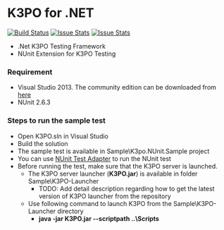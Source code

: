# K3PO for .NET

[![Build Status][build-status-image]][build-status]
[![Issue Stats][pull-requests-image]][pull-requests]
[![Issue Stats][issues-closed-image]][issues-closed]

[build-status-image]: https://ci.appveyor.com/api/projects/status/erbxtvrxc3j59nqs/branch/develop?svg=true
[build-status]: https://ci.appveyor.com/project/jfallows/k3po-dotnet/branch/develop
[pull-requests-image]: http://www.issuestats.com/github/k3po/k3po.dotnet/badge/pr
[pull-requests]: http://www.issuestats.com/github/k3po/k3po.dotnet
[issues-closed-image]: http://www.issuestats.com/github/k3po/k3po.dotnet/badge/issue
[issues-closed]: http://www.issuestats.com/github/k3po/k3po.dotnet

- .Net K3PO Testing Framework
- NUnit Extension for K3PO Testing


### Requirement


- Visual Studio 2013. The community edition can be downloaded from [here](https://www.visualstudio.com/en-us/products/visual-studio-community-vs.aspx)
- NUnit 2.6.3

### Steps to run the sample test

- Open K3PO.sln in Visual Studio
- Build the solution
- The sample test is available in Sample\K3po.NUnit.Sample project
- You can use [NUnit Test Adapter](https://visualstudiogallery.msdn.microsoft.com/6ab922d0-21c0-4f06-ab5f-4ecd1fe7175d) to run the NUnit test
- Before running the test, make sure that the K3PO server is launched.
	- The K3PO server launcher (**K3PO.jar**) is available in folder Sample\K3PO-Launcher
		- TODO: Add detail description regarding how to get the latest version of K3PO launcher from the repository
	- Use following command to launch K3PO from the Sample\K3PO-Launcher directory
		- **java -jar K3PO.jar --scriptpath ..\Scripts**

